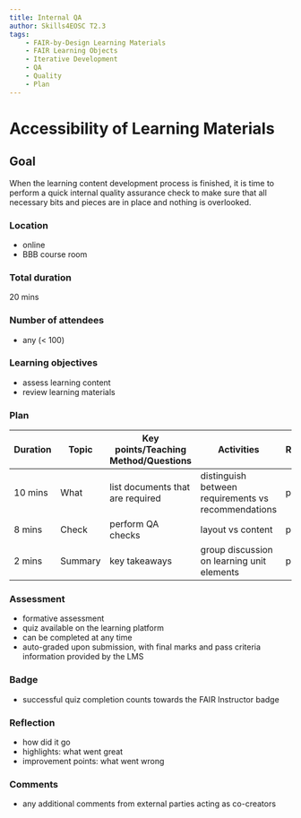 ```yaml
---
title: Internal QA
author: Skills4EOSC T2.3
tags: 
    - FAIR-by-Design Learning Materials
    - FAIR Learning Objects
    - Iterative Development
    - QA
    - Quality
    - Plan
---
```


# Accessibility of Learning Materials

## Goal

When the learning content development process is finished, it is time to perform a quick internal quality assurance check to make sure that all necessary bits and pieces are in place and nothing is overlooked. 

### Location

- online
- BBB course room

### Total duration

20 mins

### Number of attendees

- any (< 100)

### Learning objectives

- assess learning content
- review learning materials

### Plan

| **Duration** | **Topic** | **Key points/Teaching Method/Questions** | **Activities** | **Resources** |
|---|---|---|---|---|
| 10 mins | What | list documents that are required | distinguish between requirements vs recommendations | pptx |
| 8 mins | Check | perform QA checks | layout vs content | pptx |
| 2 mins | Summary | key takeaways | group discussion on learning unit elements | pptx |

### Assessment

- formative assessment
- quiz available on the learning platform
- can be completed at any time
- auto-graded upon submission, with final marks and pass criteria information provided by the LMS

### Badge

- successful quiz completion counts towards the FAIR Instructor badge

### Reflection

- how did it go
- highlights: what went great
- improvement points: what went wrong

### Comments

- any additional comments from external parties acting as co-creators
